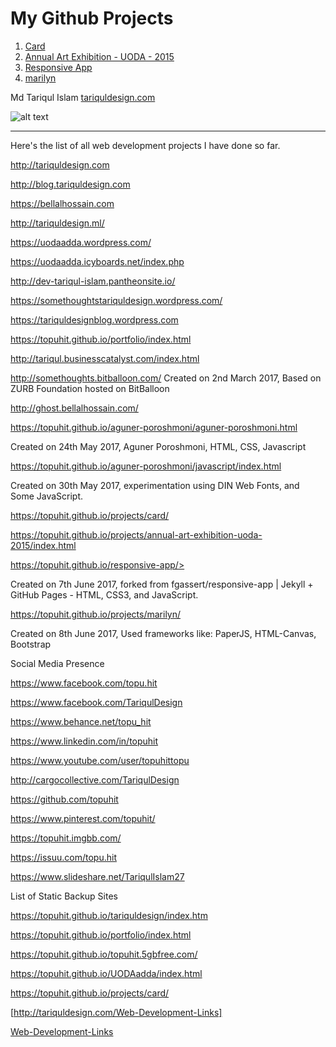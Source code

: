 # My Github Projects
1. [Card](https://topuhit.github.io/projects/card/)
2. [Annual Art Exhibition - UODA - 2015 ](https://topuhit.github.io/projects/annual-art-exhibition-uoda-2015/index.html)
3. [Responsive App](https://topuhit.github.io/responsive-app/)
4. [marilyn ](https://topuhit.github.io/projects/marilyn/)

Md Tariqul Islam
[tariquldesign.com ](http://tariquldesign.com)

![alt text](http://media.cargocollective.com/1/22/725716/headerimg/TA1.png "TariqulDesign")

---

Here's the list of all web development projects I have done so far.

<http://tariquldesign.com>

<http://blog.tariquldesign.com>

<https://bellalhossain.com>

<http://tariquldesign.ml/>


<https://uodaadda.wordpress.com/>

<https://uodaadda.icyboards.net/index.php>

<http://dev-tariqul-islam.pantheonsite.io/>

<https://somethoughtstariquldesign.wordpress.com/>

<https://tariquldesignblog.wordpress.com>

<https://topuhit.github.io/portfolio/index.html>

<http://tariqul.businesscatalyst.com/index.html>

<http://somethoughts.bitballoon.com/>
Created on 2nd March 2017, Based on ZURB Foundation hosted on BitBalloon

<http://ghost.bellalhossain.com/>

<https://topuhit.github.io/aguner-poroshmoni/aguner-poroshmoni.html>

Created on 24th May 2017, Aguner Poroshmoni, HTML, CSS, Javascript


<https://topuhit.github.io/aguner-poroshmoni/javascript/index.html>

Created on 30th May 2017, experimentation using DIN Web Fonts, and Some JavaScript.


<https://topuhit.github.io/projects/card/>

<https://topuhit.github.io/projects/annual-art-exhibition-uoda-2015/index.html>

https://topuhit.github.io/responsive-app/>

Created on 7th June 2017, forked from fgassert/responsive-app | Jekyll + GitHub Pages - HTML, CSS3, and JavaScript.


<https://topuhit.github.io/projects/marilyn/>

Created on 8th June 2017, Used frameworks like: PaperJS, HTML-Canvas, Bootstrap



Social Media Presence

<https://www.facebook.com/topu.hit>

<https://www.facebook.com/TariqulDesign>

<https://www.behance.net/topu_hit>

<https://www.linkedin.com/in/topuhit>

<https://www.youtube.com/user/topuhittopu>

<http://cargocollective.com/TariqulDesign>

<https://github.com/topuhit>

<https://www.pinterest.com/topuhit/>

<https://topuhit.imgbb.com/>

<https://issuu.com/topu.hit>

<https://www.slideshare.net/TariqulIslam27>


List of Static Backup Sites

<https://topuhit.github.io/tariquldesign/index.htm>

<https://topuhit.github.io/portfolio/index.html>

<https://topuhit.github.io/topuhit.5gbfree.com/>

<https://topuhit.github.io/UODAadda/index.html>

<https://topuhit.github.io/projects/card/>


[http://tariquldesign.com/Web-Development-Links]

[Web-Development-Links ](http://tariquldesign.com/Web-Development-Links)
